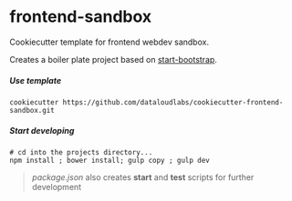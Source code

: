 # frontend-sandbox
Cookiecutter template for frontend webdev sandbox.

Creates a boiler plate project based on [start-bootstrap](https://startbootstrap.com).

##### Use template

```
cookiecutter https://github.com/dataloudlabs/cookiecutter-frontend-sandbox.git
```

##### Start developing

```
# cd into the projects directory...
npm install ; bower install; gulp copy ; gulp dev
```

> *package.json* also creates **start** and **test** scripts for further development

